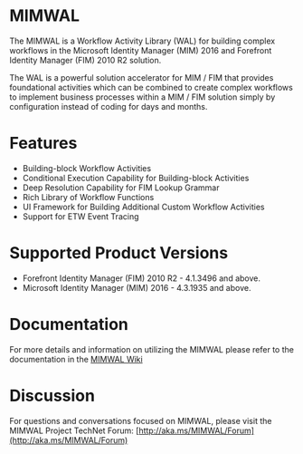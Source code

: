 # MIMWAL
The MIMWAL is a Workflow Activity Library (WAL) for building complex workflows in the Microsoft Identity Manager (MIM) 2016 and Forefront Identity Manager (FIM) 2010 R2 solution.

The WAL is a powerful solution accelerator for MIM / FIM that provides foundational activities which can be combined to create complex workflows to implement business processes within a MIM / FIM solution simply by configuration instead of coding for days and months.

# Features
 * Building-block Workflow Activities
 * Conditional Execution Capability for Building-block Activities
 * Deep Resolution Capability for FIM Lookup Grammar
 * Rich Library of Workflow Functions
 * UI Framework for Building Additional Custom Workflow Activities
 * Support for ETW Event Tracing
 
# Supported Product Versions
 * Forefront Identity Manager (FIM) 2010 R2 - 4.1.3496 and above.
 * Microsoft Identity Manager (MIM) 2016 - 4.3.1935 and above.

# Documentation
For more details and information on utilizing the MIMWAL please refer to the documentation in the [MIMWAL Wiki](https://github.com/Microsoft/MIMWAL/wiki)

# Discussion
For questions and conversations focused on MIMWAL, please visit the MIMWAL Project TechNet Forum: [http://aka.ms/MIMWAL/Forum](http://aka.ms/MIMWAL/Forum)
